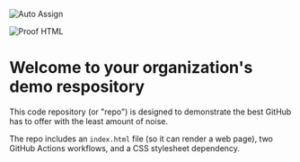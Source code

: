 ![Auto Assign](https://github.com/bonus-veren-siteler/demo-repository/actions/workflows/auto-assign.yml/badge.svg)

![Proof HTML](https://github.com/bonus-veren-siteler/demo-repository/actions/workflows/proof-html.yml/badge.svg)

# Welcome to your organization's demo respository
This code repository (or "repo") is designed to demonstrate the best GitHub has to offer with the least amount of noise.

The repo includes an `index.html` file (so it can render a web page), two GitHub Actions workflows, and a CSS stylesheet dependency.
